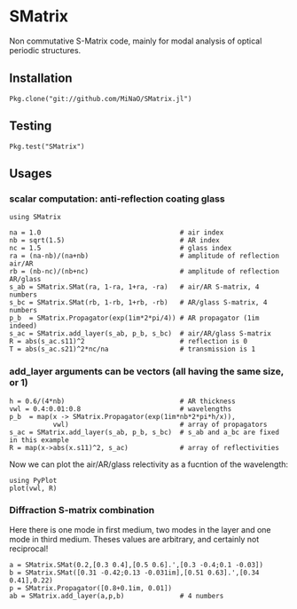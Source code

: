 # SMatrix

Non commutative S-Matrix code, mainly for modal analysis of optical periodic structures.

## Installation

```
Pkg.clone("git://github.com/MiNaO/SMatrix.jl")
```

## Testing

```
Pkg.test("SMatrix")
```

## Usages

### scalar computation: anti-reflection coating glass

```
using SMatrix

na = 1.0                                   # air index
nb = sqrt(1.5)                             # AR index
nc = 1.5                                   # glass index
ra = (na-nb)/(na+nb)                       # amplitude of reflection air/AR
rb = (nb-nc)/(nb+nc)                       # amplitude of reflection AR/glass
s_ab = SMatrix.SMat(ra, 1-ra, 1+ra, -ra)   # air/AR S-matrix, 4 numbers
s_bc = SMatrix.SMat(rb, 1-rb, 1+rb, -rb)   # AR/glass S-matrix, 4 numbers
p_b  = SMatrix.Propagator(exp(1im*2*pi/4)) # AR propagator (1im indeed)
s_ac = SMatrix.add_layer(s_ab, p_b, s_bc)  # air/AR/glass S-matrix
R = abs(s_ac.s11)^2                        # reflection is 0
T = abs(s_ac.s21)^2*nc/na                  # transmission is 1
```

### add_layer arguments can be vectors (all having the same size, or 1)

```
h = 0.6/(4*nb)                             # AR thickness
vwl = 0.4:0.01:0.8                         # wavelengths
p_b  = map(x -> SMatrix.Propagator(exp(1im*nb*2*pi*h/x)),
       	   vwl)                            # array of propagators
s_ac = SMatrix.add_layer(s_ab, p_b, s_bc)  # s_ab and a_bc are fixed in this example
R = map(x->abs(x.s11)^2, s_ac)             # array of reflectivities
```

Now we can plot the air/AR/glass relectivity as a fucntion of the wavelength:

```
using PyPlot
plot(vwl, R)
```

### Diffraction S-matrix combination

Here there is one mode in first medium, two modes in the layer and one mode in third medium.
Theses values are arbitrary, and certainly not reciprocal!

```
a = SMatrix.SMat(0.2,[0.3 0.4],[0.5 0.6].',[0.3 -0.4;0.1 -0.03])
b = SMatrix.SMat([0.31 -0.42;0.13 -0.031im],[0.51 0.63].',[0.34 0.41],0.22)
p = SMatrix.Propagator([0.8+0.1im, 0.01])
ab = SMatrix.add_layer(a,p,b)              # 4 numbers
```
